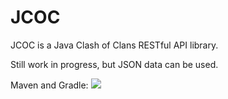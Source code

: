 # JCOC

JCOC is a Java Clash of Clans RESTful API library.
 
Still work in progress, but JSON data can be used.

Maven and Gradle: 
[![](https://jitpack.io/v/Buddelbubi/JCOC.svg)](https://jitpack.io/#Buddelbubi/JCOC)
